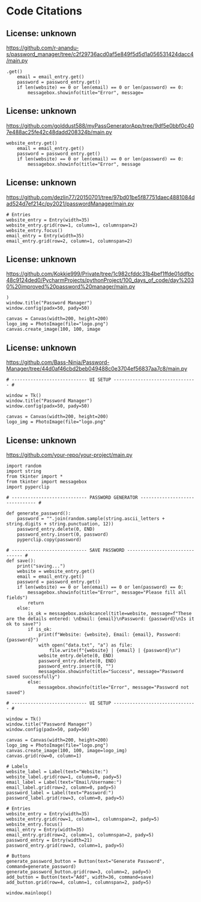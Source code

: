 # Code Citations

## License: unknown
https://github.com/r-anandu-s/password_manager/tree/c2f29736acd0af5e849f5d5d1a056531424dacc4/main.py

```
.get()
    email = email_entry.get()
    password = password_entry.get()
    if len(website) == 0 or len(email) == 0 or len(password) == 0:
        messagebox.showinfo(title="Error", message=
```


## License: unknown
https://github.com/golddust588/myPassGeneratorApp/tree/9df5e0bbf0c407e488ac25fe42c48dadd208324b/main.py

```
website_entry.get()
    email = email_entry.get()
    password = password_entry.get()
    if len(website) == 0 or len(email) == 0 or len(password) == 0:
        messagebox.showinfo(title="Error", message
```


## License: unknown
https://github.com/dezlin77/20150701/tree/97bd01be5f87751daec4881084dad524d7ef214c/py2021/passwordManager/main.py

```
# Entries
website_entry = Entry(width=35)
website_entry.grid(row=1, column=1, columnspan=2)
website_entry.focus()
email_entry = Entry(width=35)
email_entry.grid(row=2, column=1, columnspan=2)
```


## License: unknown
https://github.com/Kokkie999/Private/tree/1c982cfddc31b4bef1ffde01ddfbc48c9124ded0/PycharmProjects/pythonProject/100_days_of_code/day%2030%20improved%20password%20manager/main.py

```
)
window.title("Password Manager")
window.config(padx=50, pady=50)

canvas = Canvas(width=200, height=200)
logo_img = PhotoImage(file="logo.png")
canvas.create_image(100, 100, image
```


## License: unknown
https://github.com/Bass-Ninja/Password-Manager/tree/44d0af46cbd2beb049488c0e3704ef56837aa7c8/main.py

```
# ---------------------------- UI SETUP ------------------------------- #

window = Tk()
window.title("Password Manager")
window.config(padx=50, pady=50)

canvas = Canvas(width=200, height=200)
logo_img = PhotoImage(file="logo.png"
```

## License: unknown
https://github.com/your-repo/your-project/main.py

```
import random
import string
from tkinter import *
from tkinter import messagebox
import pyperclip

# ---------------------------- PASSWORD GENERATOR ------------------------------- #

def generate_password():
    password = "".join(random.sample(string.ascii_letters + string.digits + string.punctuation, 12))
    password_entry.delete(0, END)
    password_entry.insert(0, password)
    pyperclip.copy(password)

# ---------------------------- SAVE PASSWORD ------------------------------- #
def save():
    print("saving...")
    website = website_entry.get()
    email = email_entry.get()
    password = password_entry.get()
    if len(website) == 0 or len(email) == 0 or len(password) == 0:
        messagebox.showinfo(title="Error", message="Please fill all fields")
        return
    else:
        is_ok = messagebox.askokcancel(title=website, message=f"These are the details entered: \nEmail: {email}\nPassword: {password}\nIs it ok to save?")
        if is_ok:
            print(f"Website: {website}, Email: {email}, Password: {password}")
            with open("data.txt", "a") as file:
                file.write(f"{website} | {email} | {password}\n")
            website_entry.delete(0, END)
            password_entry.delete(0, END)
            password_entry.insert(0, "")
            messagebox.showinfo(title="Success", message="Password saved successfully")
        else:
            messagebox.showinfo(title="Error", message="Password not saved")

# ---------------------------- UI SETUP ------------------------------- #

window = Tk()
window.title("Password Manager")
window.config(padx=50, pady=50)

canvas = Canvas(width=200, height=200)
logo_img = PhotoImage(file="logo.png")
canvas.create_image(100, 100, image=logo_img)
canvas.grid(row=0, column=1)

# Labels
website_label = Label(text="Website:")
website_label.grid(row=1, column=0, pady=5)
email_label = Label(text="Email/Username:")
email_label.grid(row=2, column=0, pady=5)
password_label = Label(text="Password:")
password_label.grid(row=3, column=0, pady=5)

# Entries
website_entry = Entry(width=35)
website_entry.grid(row=1, column=1, columnspan=2, pady=5)
website_entry.focus()
email_entry = Entry(width=35)
email_entry.grid(row=2, column=1, columnspan=2, pady=5)
password_entry = Entry(width=21)
password_entry.grid(row=3, column=1, pady=5)

# Buttons
generate_password_button = Button(text="Generate Password", command=generate_password)
generate_password_button.grid(row=3, column=2, pady=5)
add_button = Button(text="Add", width=36, command=save)
add_button.grid(row=4, column=1, columnspan=2, pady=5)

window.mainloop()
```

